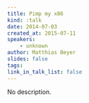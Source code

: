 ```yaml
---
title: Pimp my x86
kind: :talk
date: 2014-07-03
created_at: 2015-07-11
speakers:
    - unknown
author: Matthias Beyer
slides: false
tags:
link_in_talk_list: false
---
```


No description.
